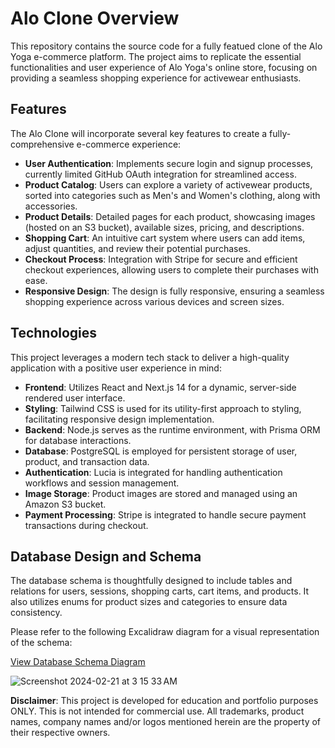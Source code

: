 # Alo Clone Overview

This repository contains the source code for a fully featued clone of the Alo Yoga e-commerce platform. The project aims to replicate the essential functionalities and user experience of Alo Yoga's online store, focusing on providing a seamless shopping experience for activewear enthusiasts.

## Features

The Alo Clone will incorporate several key features to create a fully-comprehensive e-commerce experience:

- **User Authentication**: Implements secure login and signup processes, currently limited GitHub OAuth integration for streamlined access.
- **Product Catalog**: Users can explore a variety of activewear products, sorted into categories such as Men's and Women's clothing, along with accessories.
- **Product Details**: Detailed pages for each product, showcasing images (hosted on an S3 bucket), available sizes, pricing, and descriptions.
- **Shopping Cart**: An intuitive cart system where users can add items, adjust quantities, and review their potential purchases.
- **Checkout Process**: Integration with Stripe for secure and efficient checkout experiences, allowing users to complete their purchases with ease.
- **Responsive Design**: The design is fully responsive, ensuring a seamless shopping experience across various devices and screen sizes.

## Technologies

This project leverages a modern tech stack to deliver a high-quality application with a positive user experience in mind:

- **Frontend**: Utilizes React and Next.js 14 for a dynamic, server-side rendered user interface.
- **Styling**: Tailwind CSS is used for its utility-first approach to styling, facilitating responsive design implementation.
- **Backend**: Node.js serves as the runtime environment, with Prisma ORM for database interactions.
- **Database**: PostgreSQL is employed for persistent storage of user, product, and transaction data.
- **Authentication**: Lucia is integrated for handling authentication workflows and session management.
- **Image Storage**: Product images are stored and managed using an Amazon S3 bucket.
- **Payment Processing**: Stripe is integrated to handle secure payment transactions during checkout.

## Database Design and Schema

The database schema is thoughtfully designed to include tables and relations for users, sessions, shopping carts, cart items, and products. It also utilizes enums for product sizes and categories to ensure data consistency.

Please refer to the following Excalidraw diagram for a visual representation of the schema:

[View Database Schema Diagram](https://excalidraw.com/#json=yCkLsEg6Us-doD651LtMf,ZklpkR0FOkxxjHvU-jdzPg)

![Screenshot 2024-02-21 at 3 15 33 AM](https://github.com/camachoo1/next14-fsa/assets/116383442/e64fb04d-7a3c-4775-8775-7b68c162879f)



**Disclaimer**: This project is developed for education and portfolio purposes ONLY. This is not intended for commercial use. All trademarks, product names, company names and/or logos mentioned herein are the property of their respective owners.
